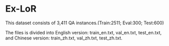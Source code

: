 # Ex-LoR

This dataset consists of 3,411 QA instances.(Train:2511;  Eval:300;  Test:600)

The files is divided into English version: train_en.txt, val_en.txt, test_en.txt, and Chinese version: train_zh.txt, val_zh.txt, test_zh.txt.
